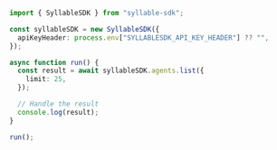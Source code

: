<!-- Start SDK Example Usage [usage] -->
```typescript
import { SyllableSDK } from "syllable-sdk";

const syllableSDK = new SyllableSDK({
  apiKeyHeader: process.env["SYLLABLESDK_API_KEY_HEADER"] ?? "",
});

async function run() {
  const result = await syllableSDK.agents.list({
    limit: 25,
  });

  // Handle the result
  console.log(result);
}

run();

```
<!-- End SDK Example Usage [usage] -->